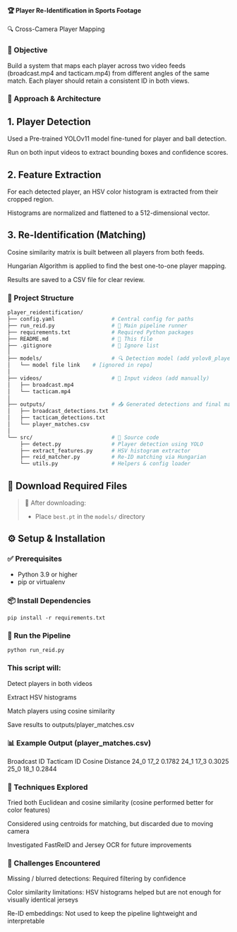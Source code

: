 #### 🏆 Player Re-Identification in Sports Footage
🔍 Cross-Camera Player Mapping

### 🎯 Objective
Build a system that maps each player across two video feeds (broadcast.mp4 and tacticam.mp4) from different angles of the same match. Each player should retain a consistent ID in both views.

### 🧠 Approach & Architecture

## 1. Player Detection
Used a Pre-trained YOLOv11 model fine-tuned for player and ball detection.

Run on both input videos to extract bounding boxes and confidence scores.

## 2. Feature Extraction
For each detected player, an HSV color histogram is extracted from their cropped region.

Histograms are normalized and flattened to a 512-dimensional vector.

## 3. Re-Identification (Matching)
Cosine similarity matrix is built between all players from both feeds.

Hungarian Algorithm is applied to find the best one-to-one player mapping.

Results are saved to a CSV file for clear review.

### 🧱 Project Structure

```bash
player_reidentification/
├── config.yaml                  # Central config for paths
├── run_reid.py                  # 🚀 Main pipeline runner
├── requirements.txt             # Required Python packages
├── README.md                    # 📘 This file
├── .gitignore                   # 🚫 Ignore list
│
├── models/                      # 🔍 Detection model (add yolov8_player_ball.pt manually)
│   └── model file link    # [ignored in repo]
│
├── videos/                      # 🎥 Input videos (add manually)
│   ├── broadcast.mp4
│   └── tacticam.mp4
│
├── outputs/                     # 📤 Generated detections and final matches
│   ├── broadcast_detections.txt
│   ├── tacticam_detections.txt
│   └── player_matches.csv
│
└── src/                         # 🧠 Source code
    ├── detect.py                # Player detection using YOLO
    ├── extract_features.py      # HSV histogram extractor
    ├── reid_matcher.py          # Re-ID matching via Hungarian
    └── utils.py                 # Helpers & config loader
```

## 📁 Download Required Files

> 📂 After downloading:
> - Place `best.pt` in the `models/` directory

## ⚙️ Setup & Installation

### ✅ Prerequisites

- Python 3.9 or higher
- pip or virtualenv

### 📦 Install Dependencies

``` pip install -r requirements.txt ```

### 🚀 Run the Pipeline

```` python run_reid.py ````

### This script will:

Detect players in both videos

Extract HSV histograms

Match players using cosine similarity

Save results to outputs/player_matches.csv

### 📊 Example Output (player_matches.csv)
Broadcast ID	Tacticam ID	Cosine Distance
24_0	17_2	0.1782
24_1	17_3	0.3025
25_0	18_1	0.2844

### 🧪 Techniques Explored
Tried both Euclidean and cosine similarity (cosine performed better for color features)

Considered using centroids for matching, but discarded due to moving camera

Investigated FastReID and Jersey OCR for future improvements

### 🧗 Challenges Encountered
Missing / blurred detections: Required filtering by confidence

Color similarity limitations: HSV histograms helped but are not enough for visually identical jerseys

Re-ID embeddings: Not used to keep the pipeline lightweight and interpretable
